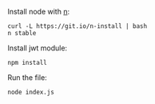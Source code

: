 Install node with [n](https://github.com/mklement0/n-install):

```
curl -L https://git.io/n-install | bash
n stable
```

Install jwt module:

```
npm install
```

Run the file:

```
node index.js
```

